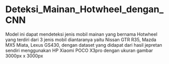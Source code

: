 # Deteksi_Mainan_Hotwheel_dengan_CNN
Model ini dapat mendeteksi jenis mobil mainan yang bernama Hotwheel yang terdiri dari 3 jenis mobil diantaranya yaitu Nissan GTR R35, Mazda MX5 Miata, Lexus GS430, dengan dataset yang didapat dari hasil jepretan sendiri menggunakan HP Xiaomi POCO X3pro dengan ukuran gambar 3000px x 3000px
